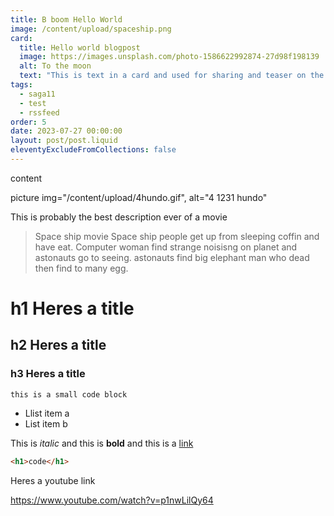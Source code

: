 ```yaml
---
title: B boom Hello World
image: /content/upload/spaceship.png
card:
  title: Hello world blogpost
  image: https://images.unsplash.com/photo-1586622992874-27d98f198139
  alt: To the moon
  text: "This is text in a card and used for sharing and teaser on the site. "
tags:
  - saga11
  - test
  - rssfeed
order: 5
date: 2023-07-27 00:00:00
layout: post/post.liquid
eleventyExcludeFromCollections: false
---
```

content

picture img="/content/upload/4hundo.gif", alt="4 1231 hundo"

This is probably the best description ever of a movie

> Space ship movie
> Space ship people get up from sleeping coffin and have eat.
> Computer woman find strange noisisng on planet and astonauts go to seeing. astonauts find big elephant man who dead then find to many egg.

# h1 H﻿eres a title

## h2 H﻿eres a title

### h3 H﻿eres a title

`this is a small code block`

* Llist item a
* List item b

This is *italic* and this is **bold** and this is a [link](https://saga11.dev)

```html
<h1>code</h1>
```

Heres a youtube link


https://www.youtube.com/watch?v=p1nwLilQy64